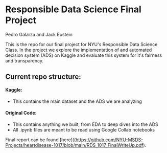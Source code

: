 # Responsible Data Science Final Project
Pedro Galarza and Jack Epstein

This is the repo for our final project for NYU's Responsible Data Science Class. In the project we explore the implementation of and automated decision system (ADS) on Kaggle and evaluate this system for it's fairness and transparency.

## Current repo structure:

#### Kaggle:
- This contains the main dataset and the ADS we are analyzing

#### Original Code:
- This contains anything we built, from EDA to deep dives into the ADS
- All .ipynb files are meant to be read using Google Collab notebooks

Final report can be found [here]((https://github.com/NYU-MSDS-Projects/heartdisease-1017/blob/main/RDS_1017_FinalWriteUp.pdf).
